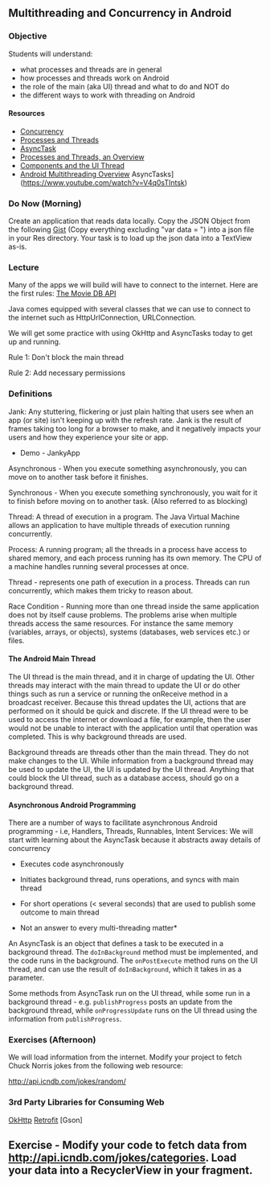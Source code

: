 ## Multithreading and Concurrency in Android

### Objective

Students will understand:

* what processes and threads are in general
* how processes and threads work on Android
* the role of the main (aka UI) thread and what to do and NOT do
* the different ways to work with threading on Android


#### Resources
- [Concurrency](http://docs.oracle.com/javase/tutorial/essential/concurrency/)
- [Processes and Threads](https://docs.oracle.com/javase/tutorial/essential/concurrency/procthread.html)
- [AsyncTask](https://developer.android.com/reference/android/os/AsyncTask.html)
- [Processes and Threads, an Overview](https://www.youtube.com/watch?v=IcIFJ5V3Ibg)
- [Components and the UI Thread](https://www.youtube.com/watch?v=A0PAhoHzlsQ)
- [Android Multithreading Overview](https://www.youtube.com/watch?v=lznss-0gEHU)
 AsyncTasks](https://www.youtube.com/watch?v=V4q0sTIntsk)


### Do Now (Morning)

Create an application that reads data locally. Copy the JSON Object from the following [Gist](https://gist.github.com/abassawo/975f7d9a9d90e2d9d5683454dd981ffa) (Copy everything excluding "var data = ") into a json file in your Res directory. Your task is to load up the json data into a TextView as-is.

### Lecture

Many of the apps we will build will have to connect to the internet. Here are the first rules:
[The Movie DB API](http://api.themoviedb.org/3/movie/popular?api_key=#)

Java comes equipped with several classes that we can use to connect to the internet such as HttpUrlConnection, URLConnection.

We will get some practice with using OkHttp and AsyncTasks today to get up and running.

Rule 1: Don't block the main thread

Rule 2: Add necessary permissions


### Definitions

Jank: Any stuttering, flickering or just plain halting that users see when an app (or site) isn't keeping up with the refresh rate. Jank is the result of frames taking too long for a browser to make, and it negatively impacts your users and how they experience your site or app.

  - Demo - JankyApp

Asynchronous - When you execute something asynchronously, you can move on to another task before it finishes.

Synchronous - When you execute something synchronously, you wait for it to finish before moving on to another task. (Also referred to as blocking)

Thread: A thread of execution in a program. The Java Virtual Machine allows an application to have multiple threads of execution running concurrently.

Process: A running program; all the threads in a process have access to shared memory, and each process running has its own memory. The CPU of a machine handles running several processes at once.

Thread - represents one path of execution in a process. Threads can run concurrently, which makes them tricky to reason about.

Race Condition - Running more than one thread inside the same application does not by itself cause problems. The problems arise when multiple threads access the same resources. For instance the same memory (variables, arrays, or objects), systems (databases, web services etc.) or files.


#### The Android Main Thread

The UI thread is the main thread, and it in charge of updating the UI. Other threads may interact with the main thread to update the UI or do other things such as run a service or running the onReceive method in a broadcast receiver. Because this thread updates the UI, actions that are performed on it should be quick and discrete.  If the UI thread were to be used to access the internet or download a file, for example, then the user would not be unable to interact with the application until that operation was completed. This is why background threads are used.

Background threads are threads other than the main thread.  They do not make changes to the UI.  While information from a background thread may be used to update the UI, the UI is updated by the UI thread. Anything that could block the UI thread, such as a database access, should go on a background thread.


#### Asynchronous Android Programming

There are a number of ways to facilitate asynchronous Android programming - i.e, Handlers, Threads, Runnables, Intent Services: We will start with learning about the AsyncTask because it abstracts away details of concurrency

- Executes code asynchronously

- Initiates background thread, runs operations, and syncs with main thread

- For short operations (< several seconds) that are used to publish some outcome to main thread

- Not an answer to every multi-threading matter*

An AsyncTask is an object that defines a task to be executed in a background thread. The `doInBackground` method must be implemented, and the code runs in the background. The `onPostExecute` method runs on the UI thread, and can use the result of `doInBackground`, which it takes in as a parameter.

Some methods from AsyncTask run on the UI thread, while some run in a background thread - e.g. `publishProgress` posts an update from the background thread, while `onProgressUpdate` runs on the UI thread using the information from `publishProgress`.


### Exercises (Afternoon)

We will load information from the internet. Modify your project to fetch Chuck Norris jokes from the following web resource:

http://api.icndb.com/jokes/random/


### 3rd Party Libraries for Consuming Web
[OkHttp](http://square.github.io/okhttp/)
[Retrofit](https://square.github.io/retrofit/)
[Gson]

## Exercise - Modify your code to fetch data from http://api.icndb.com/jokes/categories. Load your data into a RecyclerView in your fragment.
